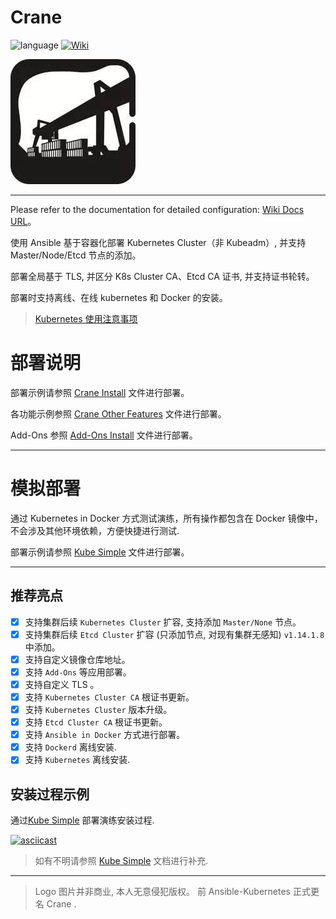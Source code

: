 # Crane
![language](https://img.shields.io/badge/language-Ansible-green.svg) [![Wiki](https://img.shields.io/badge/docs-94%25-green.svg)](https://wiki.shileizcc.com/display/CASE/Ansible+Kubernetes+Cluster)

![logo](logo/logo_size6_w200_h200.jpeg)

---

Please refer to the documentation for detailed configuration: [Wiki Docs URL](https://wiki.shileizcc.com/display/CASE/Ansible+Kubernetes+Cluster)。

使用 Ansible 基于容器化部署 Kubernetes Cluster（非 Kubeadm）, 并支持 Master/Node/Etcd 节点的添加。

部署全局基于 TLS, 并区分 K8s Cluster CA、Etcd CA 证书, 并支持证书轮转。

部署时支持离线、在线 kubernetes 和 Docker 的安装。

> [Kubernetes 使用注意事项](docs/MattersNeedingAttention.md)

# 部署说明

部署示例请参照 [Crane Install](./docs/INSTALL.md) 文件进行部署。

各功能示例参照 [Crane Other Features](./docs/FunctionalSpecifications.md) 文件进行部署。

Add-Ons 参照 [Add-Ons Install](./crane/roles/add-ons) 文件进行部署。

---

# 模拟部署

通过 Kubernetes in Docker 方式测试演练，所有操作都包含在 Docker 镜像中，不会涉及其他环境依赖，方便快捷进行测试.

部署示例请参照 [Kube Simple](./kube-simple/README.md) 文件进行部署。

---

## 推荐亮点

- [x] 支持集群后续 `Kubernetes Cluster` 扩容, 支持添加 `Master/None` 节点。
- [x] 支持集群后续 `Etcd Cluster` 扩容 (只添加节点, 对现有集群无感知) `v1.14.1.8` 中添加。
- [x] 支持自定义镜像仓库地址。
- [x] 支持 `Add-Ons` 等应用部署。
- [x] 支持自定义 TLS 。
- [x] 支持 `Kubernetes Cluster CA` 根证书更新。
- [x] 支持 `Kubernetes Cluster` 版本升级。
- [x] 支持 `Etcd Cluster CA` 根证书更新。
- [x] 支持 `Ansible in Docker` 方式进行部署。
- [x] 支持 `Dockerd` 离线安装.
- [x] 支持 `Kubernetes` 离线安装.

## 安装过程示例

通过[Kube Simple](./kube-simple/README.md) 部署演练安装过程.

[![asciicast](https://asciinema.org/a/uyVFgcNEUiv9AciahaTFCRvM6.svg)](https://asciinema.org/a/uyVFgcNEUiv9AciahaTFCRvM6)

> 如有不明请参照 [Kube Simple](./kube-simple/README.md) 文档进行补充.

---

> Logo 图片并非商业, 本人无意侵犯版权。 前 Ansible-Kubernetes 正式更名 Crane .
